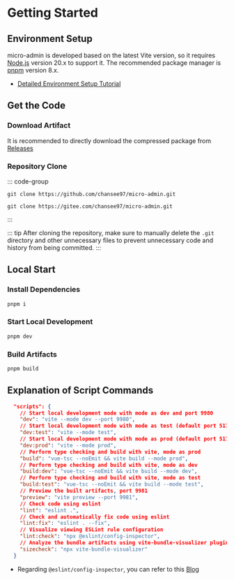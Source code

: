 # Getting Started

## Environment Setup

micro-admin is developed based on the latest Vite version, so it requires [Node.js](https://nodejs.org/en/) version 20.x to support it. The recommended package manager is [pnpm](https://pnpm.io/) version 8.x.

- [Detailed Environment Setup Tutorial](/dev/nodejs)

## Get the Code

### Download Artifact

It is recommended to directly download the compressed package from [Releases](https://github.com/chansee97/micro-admin/releases)

### Repository Clone

::: code-group

```shell [GitHub]
git clone https://github.com/chansee97/micro-admin.git
```

```shell [Gitee]
git clone https://gitee.com/chansee97/micro-admin.git
```

:::

::: tip
After cloning the repository, make sure to manually delete the `.git` directory and other unnecessary files to prevent unnecessary code and history from being committed.
:::

## Local Start

### Install Dependencies

```bash
pnpm i
```

### Start Local Development

```bash
pnpm dev
```

### Build Artifacts

```bash
pnpm build
```

## Explanation of Script Commands

```json
  "scripts": {
    // Start local development mode with mode as dev and port 9980
    "dev": "vite --mode dev --port 9980",
    // Start local development mode with mode as test (default port 5173)
    "dev:test": "vite --mode test",
    // Start local development mode with mode as prod (default port 5173)
    "dev:prod": "vite --mode prod",
    // Perform type checking and build with vite, mode as prod
    "build": "vue-tsc --noEmit && vite build --mode prod",
    // Perform type checking and build with vite, mode as dev
    "build:dev": "vue-tsc --noEmit && vite build --mode dev",
    // Perform type checking and build with vite, mode as test
    "build:test": "vue-tsc --noEmit && vite build --mode test",
    // Preview the built artifacts, port 9981
    "preview": "vite preview --port 9981",
    // Check code using eslint
    "lint": "eslint .",
    // Check and automatically fix code using eslint
    "lint:fix": "eslint . --fix",
    // Visualize viewing ESLint rule configuration
    "lint:check": "npx @eslint/config-inspector",
    // Analyze the bundle artifacts using vite-bundle-visualizer plugin
    "sizecheck": "npx vite-bundle-visualizer"
  }
```

- Regarding `@eslint/config-inspector`, you can refer to this [Blog](https://eslint.org/blog/2024/04/eslint-config-inspector/)

